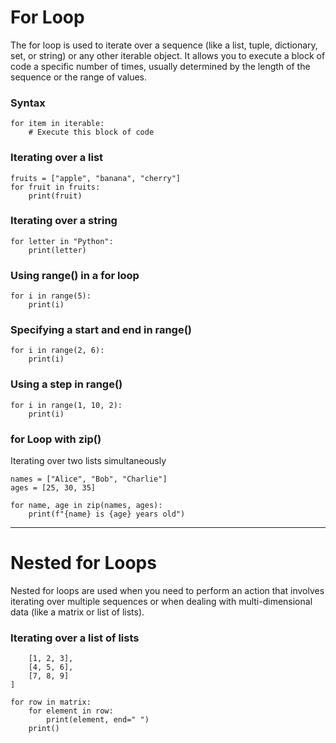 # For Loop

The for loop is used to iterate over a sequence (like a list, tuple, dictionary, set, or string) or any other iterable object. It allows you to execute a block of code a specific number of times, usually determined by the length of the sequence or the range of values.

### Syntax

```
for item in iterable:
    # Execute this block of code
```

### Iterating over a list

```
fruits = ["apple", "banana", "cherry"]
for fruit in fruits:
    print(fruit)
```

### Iterating over a string

```
for letter in "Python":
    print(letter)
```

### Using range() in a for loop

```
for i in range(5):
    print(i)
```

### Specifying a start and end in range()

```
for i in range(2, 6):
    print(i)
```

### Using a step in range()

```
for i in range(1, 10, 2):
    print(i)
```

### for Loop with zip()
Iterating over two lists simultaneously

```
names = ["Alice", "Bob", "Charlie"]
ages = [25, 30, 35]

for name, age in zip(names, ages):
    print(f"{name} is {age} years old")
```

---

# Nested for Loops

Nested for loops are used when you need to perform an action that involves iterating over multiple sequences or when dealing with multi-dimensional data (like a matrix or list of lists).


### Iterating over a list of lists

``` matrix = [
    [1, 2, 3],
    [4, 5, 6],
    [7, 8, 9]
]

for row in matrix:
    for element in row:
        print(element, end=" ")
    print()
```


